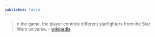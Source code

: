 ```yaml
---
published: false
---
```

> n the game, the player controls different starfighters from the Star Wars universe. - [wikipedia](https://en.wikipedia.org/wiki/Star_Wars:_Starfighter)
